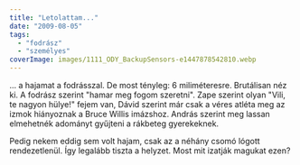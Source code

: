 ```yaml
---
title: "Letolattam..."
date: "2009-08-05"
tags: 
  - "fodrász"
  - "személyes"
coverImage: images/1111_ODY_BackupSensors-e1447878542810.webp
---
```


... a hajamat a fodrásszal. De most tényleg: 6 miliméteresre. Brutálisan néz ki. A fodrász szerint "hamar meg fogom szeretni". Zape szerint olyan "Vili, te nagyon hülye!" fejem van, Dávid szerint már csak a véres atléta meg az izmok hiányoznak a Bruce Willis imázshoz. András szerint meg lassan elmehetnék adományt gyűjteni a rákbeteg gyerekeknek.

Pedig nekem eddig sem volt hajam, csak az a néhány csomó lógott rendezetlenül. Így legalább tiszta a helyzet. Most mit izatják magukat ezen?

